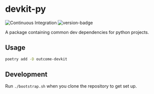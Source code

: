 # devkit-py
![Continuous Integration](https://github.com/outcome-co/devkit-py/workflows/Continuous%20Integration/badge.svg) ![version-badge](https://img.shields.io/badge/version-6.6.5-brightgreen)

A package containing common dev dependencies for python projects.

## Usage

```sh
poetry add -D outcome-devkit
```

## Development

Run `./bootstrap.sh` when you clone the repository to get set up.
